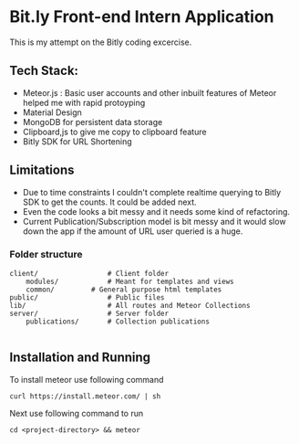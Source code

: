 # Bit.ly Front-end Intern Application

This is my attempt on the Bitly coding excercise. 

## Tech Stack:

* Meteor.js : Basic user accounts and other inbuilt features of Meteor helped me with rapid protoyping
* Material Design 
* MongoDB for persistent data storage
* Clipboard,js to give me copy to clipboard feature
* Bitly SDK for URL Shortening


## Limitations
* Due to time constraints I couldn't complete realtime querying to Bitly SDK to get the counts. It could be added next. 
* Even the code looks a bit messy and it needs some kind of refactoring.
* Current Publication/Subscription model is bit messy and it would slow down the app if the amount of URL user queried is a huge. 

### Folder structure

```
client/ 				# Client folder
    modules/            # Meant for templates and views
	common/         # General purpose html templates
public/                 # Public files
lib/                    # All routes and Meteor Collections
server/					# Server folder
    publications/       # Collection publications
    
```

## Installation and Running

To install meteor use following command

``` 
curl https://install.meteor.com/ | sh
```
Next use following command to run

``` 
cd <project-directory> && meteor
```

